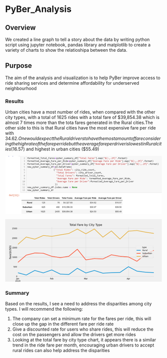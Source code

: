 # PyBer_Analysis

## Overview

We created a line graph to tell a story about the data by writing python script using jupyter notebook, pandas library and matplotlib to create a variety of charts to show the relatioshipa between the data.

## Purpose

The aim of the analysis and visualization is to help PyBer improve access to ride sharing services and determine affordability for underserved neighbourhood

### Results

Urban cities have a most number of rides, when compared with the other city types, with a total of 1625 rides with a total fare of $39,854.38 which is almost 7 times more than the tota fares generated in the Rural cities.The other side to this is that Rural cities have the most expensive fare per ride with $34.62. One would expect the Rural drivers to have the most amount of fare considering the high rate of the fare per ride but the average fare per driver is lowest in Rural cities ($16.57) and highest in urban cities ($55.49)


![](pyber_summary.png)


![](PyBer_fare_summary.png)


### Summary

Based on the results, I see a need to address the disparities among city types. I will recommend the following:
 1. The company can set a minimum rate for the fares per ride, this will close up the gap in the different fare per ride rate
 2. Give a discounted rate for users who share rides, this will reduce the cost on the passengers and allow the drivers get more rides
 3. Looking at the total fare by city type chart, it appears there is a similar trend in the ride fare per month, encouraging urban drivers to accept rural rides can also help address the disparities